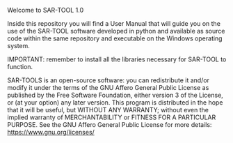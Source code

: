 Welcome to SAR-TOOL 1.0

Inside this repository you will find a User Manual that will guide you on the use of the SAR-TOOL software developed in python and available as source code within the same repository and executable on the Windows operating system.

IMPORTANT: remember to install all the libraries necessary for SAR-TOOL to function.

SAR-TOOLS is an open-source software: you can redistribute it and/or modify it under the terms of the GNU
Affero General Public License as published by the Free Software Foundation, either version 3 of the License,
or (at your option) any later version.
This program is distributed in the hope that it will be useful, but WITHOUT ANY WARRANTY; without even
the implied warranty of MERCHANTABILITY or FITNESS FOR A PARTICULAR PURPOSE. See the
GNU Affero General Public License for more details: <https://www.gnu.org/licenses/>
